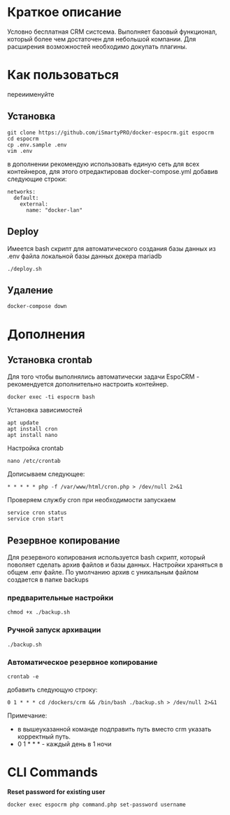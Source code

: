 # Краткое описание
Условно бесплатная CRM систсема.
Выполняет базовый функционал, который более чем достаточен для небольшой компании.
Для расширения возможностей необходимо докупать плагины.


# Как пользоваться

переиименуйте

## Установка
```
git clone https://github.com/iSmartyPRO/docker-espocrm.git espocrm
cd espocrm
cp .env.sample .env
vim .env
```

в дополнении рекомендую использовать единую сеть для всех контейнеров, для этого отредактировав docker-compose.yml добавив следующие строки:
```
networks:
  default:
    external:
      name: "docker-lan"
```

## Deploy
Имеется bash скрипт для автоматического создания базы данных из .env файла локальной базы данных докера mariadb

```
./deploy.sh
```


## Удаление
```
docker-compose down
```

# Дополнения

## Установка crontab
Для того чтобы выполнялись автоматически задачи EspoCRM - рекомендуется дополнительно настроить контейнер.

```
docker exec -ti espocrm bash
```

Установка зависимостей
```
apt update
apt install cron
apt install nano
```
Настройка crontab
```
nano /etc/crontab
```
Дописываем следующее:
```
* * * * * php -f /var/www/html/cron.php > /dev/null 2>&1
```

Проверяем службу cron при необходимости запускаем
```
service cron status
service cron start
```

## Резервное копирование
Для резервного копирования используется bash скрипт, который поволяет сделать архив файлов и базы данных.
Настройки храняться в общем .env файле. По умолчанию архив с уникальным файлом создается в папке backups

### предварительные настройки
```
chmod +x ./backup.sh
```

### Ручной запуск архивации
```
./backup.sh
```

### Автоматическое резервное копирование
```
crontab -e
```
добавить следующую строку:
```
0 1 * * * cd /dockers/crm && /bin/bash ./backup.sh > /dev/null 2>&1
```

Примечание:
* в вышеуказанной команде подправить путь вместо crm указать корректный путь.
* 0 1 * * * - каждый день в 1 ночи

# CLI Commands

**Reset password for existing user**
```
docker exec espocrm php command.php set-password username
```
